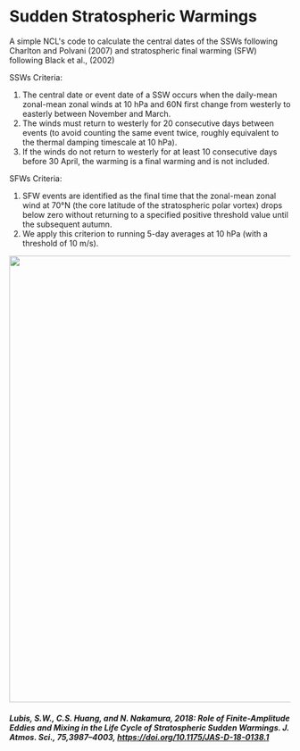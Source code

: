 # Sudden Stratospheric Warmings

 A simple NCL's code to calculate the central dates of the SSWs following Charlton and Polvani (2007) and stratospheric final warming (SFW) following Black et al., (2002)
 
 SSWs Criteria:
 
 1. The central date or event date of a SSW occurs when the daily-mean zonal-mean zonal winds at 10 hPa and 60N first change from westerly to easterly between November and March. 
 2. The winds must return to westerly for 20 consecutive days between events (to avoid counting the same event twice, roughly equivalent to the thermal damping timescale at 10 hPa). 
 3. If the winds do not return to westerly for at least 10 consecutive days before 30 April, the warming is a final warming
and is not included. 

 SFWs Criteria:
 1. SFW events are identified as the final time that the zonal-mean zonal wind at 70°N (the core latitude of the stratospheric polar vortex) drops below zero without returning to a specified positive threshold value until the subsequent autumn. 
 2. We apply this criterion to running 5-day averages at 10 hPa (with a threshold of 10 m/s).

<p align="center">
  <img src="https://github.com/sandrolubis/Sudden_Stratospheric_Warmings/blob/main/example/SSWs_Evolution.png" width="800">
</p>

##### Lubis, S.W., C.S. Huang, and N. Nakamura, 2018: Role of Finite-Amplitude Eddies and Mixing in the Life Cycle of Stratospheric Sudden Warmings. J. Atmos. Sci., 75,3987–4003, https://doi.org/10.1175/JAS-D-18-0138.1
